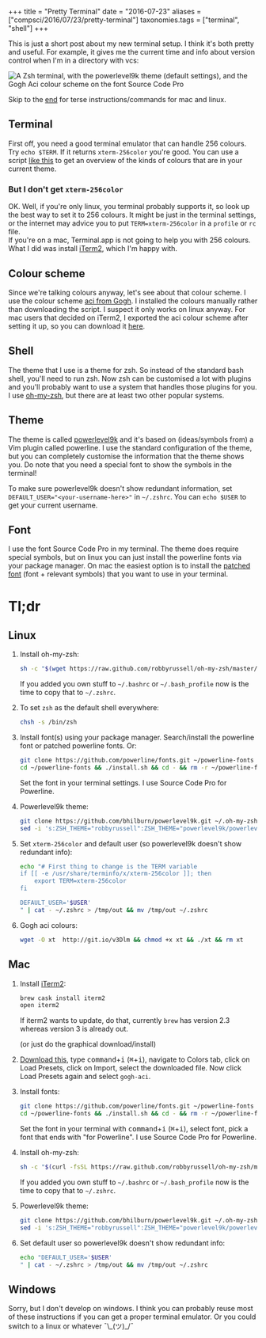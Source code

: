 +++
title = "Pretty Terminal"
date = "2016-07-23"
aliases = ["compsci/2016/07/23/pretty-terminal"]
taxonomies.tags = ["terminal", "shell"]
+++

This is just a short post about my new terminal setup. I think it's both pretty and useful. For example, it gives me the current time and info about version control when I'm in a directory with vcs:

![A Zsh terminal, with the powerlevel9k theme (default settings), and the Gogh Aci colour scheme on the font Source Code Pro](iterm2_gogh_aci_source_code_pro_zsh_powerlevel9k.png)

Skip to the [end](#tl-dr) for terse instructions/commands for mac and linux. 

## Terminal

First off, you need a good terminal emulator that can handle 256 colours. Try `echo $TERM`. If it returns `xterm-256color` you're good. You can use a script [like this](https://raw.githubusercontent.com/mbadolato/iTerm2-Color-Schemes/2e5e8e7628ddb09bd2f9408a85e317d25ba7b282/tools/screenshotTable.sh) to get an overview of the kinds of colours that are in your current theme. 

### But I don't get `xterm-256color`

OK. Well, if you're only linux, you terminal probably supports it, so look up the best way to set it to 256 colours. It might be just in the terminal settings, or the internet may advice you to put `TERM=xterm-256color` in a `profile` or `rc` file.  
If you're on a mac, Terminal.app is not going to help you with 256 colours. What I did was install [iTerm2](https://iterm2.com/), which I'm happy with. 

## Colour scheme

Since we're talking colours anyway, let's see about that colour scheme. I use the colour scheme [aci from Gogh](https://github.com/Mayccoll/Gogh/blob/master/content/themes.md#aci). I installed the colours manually rather than downloading the script. I suspect it only works on linux anyway. For mac users that decided on iTerm2, I exported the aci colour scheme after setting it up, so you can download it [here](gogh-aci.itermcolors). 

## Shell

The theme that I use is a theme for zsh. So instead of the standard bash shell, you'll need to run zsh. Now zsh can be customised a lot with plugins and you'll probably want to use a system that handles those plugins for you. I use [oh-my-zsh](http://ohmyz.sh/), but there are at least two other popular systems. 

## Theme

The theme is called [powerlevel9k](https://github.com/bhilburn/powerlevel9k) and it's based on (ideas/symbols from) a Vim plugin called powerline. I use the standard configuration of the theme, but you can completely customise the information that the theme shows you. Do note that you need a special font to show the symbols in the terminal! 

To make sure powerlevel9k doesn't show redundant information, set `DEFAULT_USER="<your-username-here>"` in `~/.zshrc`. You can `echo $USER` to get your current username. 

## Font

I use the font Source Code Pro in my terminal. The theme does require special symbols, but on linux you can just install the powerline fonts via your package manager. On mac the easiest option is to install the [patched font](https://github.com/powerline/fonts) (font + relevant symbols) that you want to use in your terminal. 

# Tl;dr

## Linux

1. Install oh-my-zsh:

   ```sh
   sh -c "$(wget https://raw.github.com/robbyrussell/oh-my-zsh/master/tools/install.sh -O -)"
   ```

    If you added you own stuff to `~/.bashrc` or `~/.bash_profile` now is the time to copy that to `~/.zshrc`. 

2. To set `zsh` as the default shell everywhere:

   ```zsh
   chsh -s /bin/zsh
   ```

3. Install font(s) using your package manager. Search/install the powerline font or patched powerline fonts. Or:

   ```zsh
   git clone https://github.com/powerline/fonts.git ~/powerline-fonts
   cd ~/powerline-fonts && ./install.sh && cd - && rm -r ~/powerline-fonts
   ```

    Set the font in your terminal settings. I use Source Code Pro for Powerline.

4. Powerlevel9k theme:

   ```zsh
   git clone https://github.com/bhilburn/powerlevel9k.git ~/.oh-my-zsh/custom/themes/powerlevel9k
   sed -i 's:ZSH_THEME="robbyrussell":ZSH_THEME="powerlevel9k/powerlevel9k":' ~/.zshrc
   ```

5. Set `xterm-256color` and default user (so powerlevel9k doesn't show redundant info):

   ```zsh
   echo "# First thing to change is the TERM variable
   if [[ -e /usr/share/terminfo/x/xterm-256color ]]; then
       export TERM=xterm-256color
   fi
   
   DEFAULT_USER='$USER'
   " | cat - ~/.zshrc > /tmp/out && mv /tmp/out ~/.zshrc
   ```

6. Gogh aci colours:

   ```zsh
   wget -O xt  http://git.io/v3Dlm && chmod +x xt && ./xt && rm xt
   ```

## Mac

1. Install [iTerm2](https://iterm2.com/):

   ```sh
   brew cask install iterm2
   open iterm2
   ```
   
   If iterm2 wants to update, do that, currently `brew` has version 2.3 whereas version 3 is already out.
   
   (or just do the graphical download/install)

2. [Download this](gogh-aci.itermcolors), type <kbd>command</kbd>+<kbd>i</kbd> (<kbd>⌘</kbd>+<kbd>i</kbd>), navigate to Colors tab, click on Load Presets, click on Import, select the downloaded file. Now click Load Presets again and select `gogh-aci`. 

3. Install fonts:

   ```zsh
   git clone https://github.com/powerline/fonts.git ~/powerline-fonts
   cd ~/powerline-fonts && ./install.sh && cd - && rm -r ~/powerline-fonts
   ```

    Set the font in your terminal with <kbd>command</kbd>+<kbd>i</kbd> (<kbd>⌘</kbd>+<kbd>i</kbd>), select font, pick a font that ends with "for Powerline". I use Source Code Pro for Powerline.

4. Install oh-my-zsh:

   ```sh
   sh -c "$(curl -fsSL https://raw.github.com/robbyrussell/oh-my-zsh/master/tools/install.sh)"
   ```

    If you added you own stuff to `~/.bashrc` or `~/.bash_profile` now is the time to copy that to `~/.zshrc`. 

5. Powerlevel9k theme:

   ```zsh
   git clone https://github.com/bhilburn/powerlevel9k.git ~/.oh-my-zsh/custom/themes/powerlevel9k
   sed -i 's:ZSH_THEME="robbyrussell":ZSH_THEME="powerlevel9k/powerlevel9k":' ~/.zshrc
   ```

6. Set default user so powerlevel9k doesn't show redundant info:

   ```zsh
   echo "DEFAULT_USER='$USER'
   " | cat - ~/.zshrc > /tmp/out && mv /tmp/out ~/.zshrc
   ```

## Windows 

Sorry, but I don't develop on windows. I think you can probably reuse most of these instructions if you can get a proper terminal emulator. Or you could switch to a linux or whatever ¯\\\_(ツ)\_/¯
